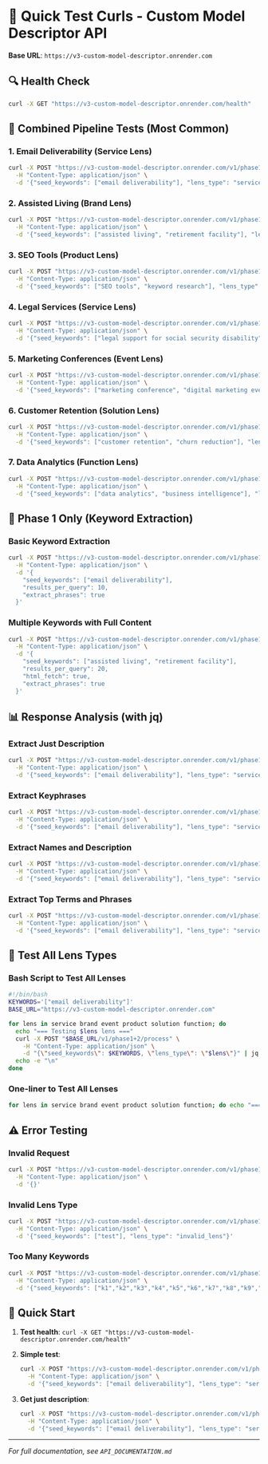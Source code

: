# 🚀 Quick Test Curls - Custom Model Descriptor API

**Base URL**: `https://v3-custom-model-descriptor.onrender.com`

## 🔍 Health Check
```bash
curl -X GET "https://v3-custom-model-descriptor.onrender.com/health"
```

## 🎯 Combined Pipeline Tests (Most Common)

### 1. **Email Deliverability (Service Lens)**
```bash
curl -X POST "https://v3-custom-model-descriptor.onrender.com/v1/phase1+2/process" \
  -H "Content-Type: application/json" \
  -d '{"seed_keywords": ["email deliverability"], "lens_type": "service"}'
```

### 2. **Assisted Living (Brand Lens)**
```bash
curl -X POST "https://v3-custom-model-descriptor.onrender.com/v1/phase1+2/process" \
  -H "Content-Type: application/json" \
  -d '{"seed_keywords": ["assisted living", "retirement facility"], "lens_type": "brand"}'
```

### 3. **SEO Tools (Product Lens)**
```bash
curl -X POST "https://v3-custom-model-descriptor.onrender.com/v1/phase1+2/process" \
  -H "Content-Type: application/json" \
  -d '{"seed_keywords": ["SEO tools", "keyword research"], "lens_type": "product"}'
```

### 4. **Legal Services (Service Lens)**
```bash
curl -X POST "https://v3-custom-model-descriptor.onrender.com/v1/phase1+2/process" \
  -H "Content-Type: application/json" \
  -d '{"seed_keywords": ["legal support for social security disability"], "lens_type": "service"}'
```

### 5. **Marketing Conferences (Event Lens)**
```bash
curl -X POST "https://v3-custom-model-descriptor.onrender.com/v1/phase1+2/process" \
  -H "Content-Type: application/json" \
  -d '{"seed_keywords": ["marketing conference", "digital marketing event"], "lens_type": "event"}'
```

### 6. **Customer Retention (Solution Lens)**
```bash
curl -X POST "https://v3-custom-model-descriptor.onrender.com/v1/phase1+2/process" \
  -H "Content-Type: application/json" \
  -d '{"seed_keywords": ["customer retention", "churn reduction"], "lens_type": "solution"}'
```

### 7. **Data Analytics (Function Lens)**
```bash
curl -X POST "https://v3-custom-model-descriptor.onrender.com/v1/phase1+2/process" \
  -H "Content-Type: application/json" \
  -d '{"seed_keywords": ["data analytics", "business intelligence"], "lens_type": "function"}'
```

## 🔧 Phase 1 Only (Keyword Extraction)

### Basic Keyword Extraction
```bash
curl -X POST "https://v3-custom-model-descriptor.onrender.com/v1/phase1/process" \
  -H "Content-Type: application/json" \
  -d '{
    "seed_keywords": ["email deliverability"],
    "results_per_query": 10,
    "extract_phrases": true
  }'
```

### Multiple Keywords with Full Content
```bash
curl -X POST "https://v3-custom-model-descriptor.onrender.com/v1/phase1/process" \
  -H "Content-Type: application/json" \
  -d '{
    "seed_keywords": ["assisted living", "retirement facility"],
    "results_per_query": 20,
    "html_fetch": true,
    "extract_phrases": true
  }'
```

## 📊 Response Analysis (with jq)

### Extract Just Description
```bash
curl -X POST "https://v3-custom-model-descriptor.onrender.com/v1/phase1+2/process" \
  -H "Content-Type: application/json" \
  -d '{"seed_keywords": ["email deliverability"], "lens_type": "service"}' | jq '.description'
```

### Extract Keyphrases
```bash
curl -X POST "https://v3-custom-model-descriptor.onrender.com/v1/phase1+2/process" \
  -H "Content-Type: application/json" \
  -d '{"seed_keywords": ["email deliverability"], "lens_type": "service"}' | jq '.raw_content.extracted_keyphrases'
```

### Extract Names and Description
```bash
curl -X POST "https://v3-custom-model-descriptor.onrender.com/v1/phase1+2/process" \
  -H "Content-Type: application/json" \
  -d '{"seed_keywords": ["email deliverability"], "lens_type": "service"}' | jq '{names: .names, description: .description}'
```

### Extract Top Terms and Phrases
```bash
curl -X POST "https://v3-custom-model-descriptor.onrender.com/v1/phase1+2/process" \
  -H "Content-Type: application/json" \
  -d '{"seed_keywords": ["email deliverability"], "lens_type": "service"}' | jq '.raw_content | {top_terms, top_phrases}'
```

## 🎯 Test All Lens Types

### Bash Script to Test All Lenses
```bash
#!/bin/bash
KEYWORDS='["email deliverability"]'
BASE_URL="https://v3-custom-model-descriptor.onrender.com"

for lens in service brand event product solution function; do
  echo "=== Testing $lens lens ==="
  curl -X POST "$BASE_URL/v1/phase1+2/process" \
    -H "Content-Type: application/json" \
    -d "{\"seed_keywords\": $KEYWORDS, \"lens_type\": \"$lens\"}" | jq '.description'
  echo -e "\n"
done
```

### One-liner to Test All Lenses
```bash
for lens in service brand event product solution function; do echo "=== $lens ==="; curl -X POST "https://v3-custom-model-descriptor.onrender.com/v1/phase1+2/process" -H "Content-Type: application/json" -d "{\"seed_keywords\": [\"email deliverability\"], \"lens_type\": \"$lens\"}" | jq '.description'; echo; done
```

## ⚠️ Error Testing

### Invalid Request
```bash
curl -X POST "https://v3-custom-model-descriptor.onrender.com/v1/phase1+2/process" \
  -H "Content-Type: application/json" \
  -d '{}'
```

### Invalid Lens Type
```bash
curl -X POST "https://v3-custom-model-descriptor.onrender.com/v1/phase1+2/process" \
  -H "Content-Type: application/json" \
  -d '{"seed_keywords": ["test"], "lens_type": "invalid_lens"}'
```

### Too Many Keywords
```bash
curl -X POST "https://v3-custom-model-descriptor.onrender.com/v1/phase1+2/process" \
  -H "Content-Type: application/json" \
  -d '{"seed_keywords": ["k1","k2","k3","k4","k5","k6","k7","k8","k9","k10","k11","k12","k13","k14","k15","k16","k17","k18","k19","k20","k21"], "lens_type": "service"}'
```

## 🚀 Quick Start

1. **Test health**: `curl -X GET "https://v3-custom-model-descriptor.onrender.com/health"`

2. **Simple test**: 
   ```bash
   curl -X POST "https://v3-custom-model-descriptor.onrender.com/v1/phase1+2/process" \
     -H "Content-Type: application/json" \
     -d '{"seed_keywords": ["email deliverability"], "lens_type": "service"}'
   ```

3. **Get just description**:
   ```bash
   curl -X POST "https://v3-custom-model-descriptor.onrender.com/v1/phase1+2/process" \
     -H "Content-Type: application/json" \
     -d '{"seed_keywords": ["email deliverability"], "lens_type": "service"}' | jq '.description'
   ```

---

*For full documentation, see `API_DOCUMENTATION.md`*
